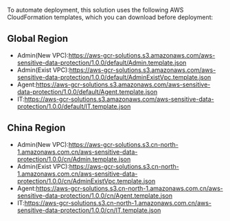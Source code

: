 To automate deployment, this solution uses the following AWS CloudFormation templates, which you can download before deployment:

## Global Region
- Admin(New VPC):https://aws-gcr-solutions.s3.amazonaws.com/aws-sensitive-data-protection/1.0.0/default/Admin.template.json
- Admin(Exist VPC):https://aws-gcr-solutions.s3.amazonaws.com/aws-sensitive-data-protection/1.0.0/default/AdminExistVpc.template.json
- Agent:https://aws-gcr-solutions.s3.amazonaws.com/aws-sensitive-data-protection/1.0.0/default/Agent.template.json
- IT:https://aws-gcr-solutions.s3.amazonaws.com/aws-sensitive-data-protection/1.0.0/default/IT.template.json

## China Region
- Admin(New VPC):https://aws-gcr-solutions.s3.cn-north-1.amazonaws.com.cn/aws-sensitive-data-protection/1.0.0/cn/Admin.template.json
- Admin(Exist VPC):https://aws-gcr-solutions.s3.cn-north-1.amazonaws.com.cn/aws-sensitive-data-protection/1.0.0/cn/AdminExistVpc.template.json
- Agent:https://aws-gcr-solutions.s3.cn-north-1.amazonaws.com.cn/aws-sensitive-data-protection/1.0.0/cn/Agent.template.json
- IT:https://aws-gcr-solutions.s3.cn-north-1.amazonaws.com.cn/aws-sensitive-data-protection/1.0.0/cn/IT.template.json




